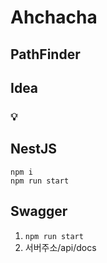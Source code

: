 # Ahchacha
## PathFinder

## Idea  
### 💡

## NestJS
```
npm i
npm run start
```

## Swagger
1. ``` npm run start ```
2. 서버주소/api/docs
